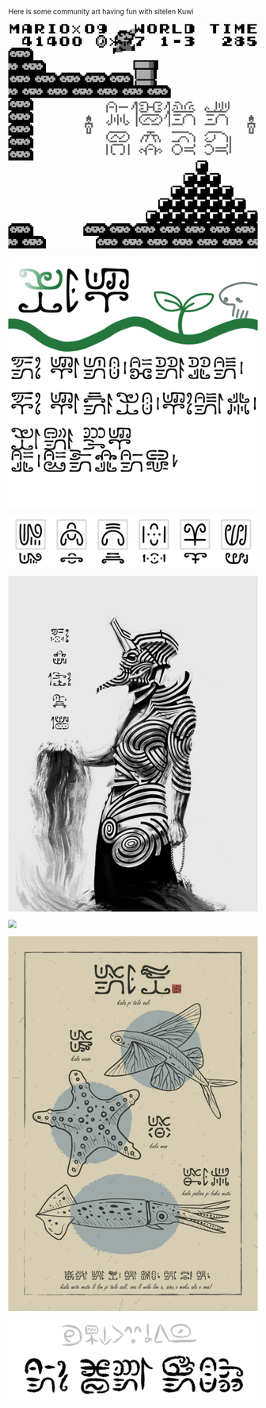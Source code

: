<span class="center">Here is some community art having fun with sitelen Kuwi</span>

![](media/abbsvac98ggf1.png)

![](media/Baslksz184_20250726223237.png)

![](media/image(1).png)

![](media/Screenshot%202025-08-05%20at%2009.42.02.png)

![](media/Screenshot%202025-08-05%20at%2009.42.41.png)

![](media/Screenshot%202025-08-05%20at%2009.44.17.png)

![](media/Untitled202_20250727134004.png)
